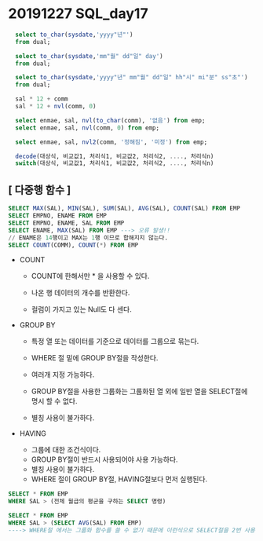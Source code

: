 # 20191227 SQL_day17

```sql
  select to_char(sysdate,'yyyy"년"') 
  from dual;

  select to_char(sysdate,'mm"월" dd"일" day') 
  from dual;

  select to_char(sysdate,'yyyy"년" mm"월" dd"일" hh"시" mi"분" ss"초"') 
  from dual;

  sal * 12 + comm
  sal * 12 + nvl(comm, 0)

  select enmae, sal, nvl(to_char(comm), '없음') from emp;
  select enmae, sal, nvl(comm, 0) from emp;

  select enmae, sal, nvl2(comm, '정해짐', '미정') from emp;

  decode(대상식, 비교값1, 처리식1, 비교값2, 처리식2, ...., 처리식n)
  switch(대상식, 비교값1, 처리식1, 비교값2, 처리식2, ...., 처리식n)
```



## [ 다중행 함수 ]

```sql
SELECT MAX(SAL), MIN(SAL), SUM(SAL), AVG(SAL), COUNT(SAL) FROM EMP
SELECT EMPNO, ENAME FROM EMP
SELECT EMPNO, ENAME, SAL FROM EMP
SELECT ENAME, MAX(SAL) FROM EMP	---> 오류 발생!!
// ENAME은 14행이고 MAX는 1행 이므로 합해지지 않는다.
SELECT COUNT(COMM), COUNT(*) FROM EMP
```



- COUNT

  - COUNT에 한해서만 * 을 사용할 수 있다. 

  - 나온 행 데이터의 개수를 반환한다.

  - 컬럼이 가지고 있는 Null도 다 센다.

    

- GROUP BY

  - 특정 열 또는 데이터를 기준으로 데이터를 그룹으로 묶는다.

  - WHERE 절 밑에 GROUP BY절을 작성한다.

  - 여러개 지정 가능하다.

  - GROUP BY절을 사용한 그룹화는 그룹화된 열 외에 일반 열을 SELECT절에 명시 할 수 없다.

  - 별칭 사용이 불가하다.

    

- HAVING
  - 그룹에 대한 조건식이다.
  - GROUP BY절이 반드시 사용되어야 사용 가능하다.
  - 별칭 사용이 불가하다.
  - WHERE 절이 GROUP BY절, HAVING절보다 먼저 실행된다.



```sql
SELECT * FROM EMP
WHERE SAL > (전체 월급의 평균을 구하는 SELECT 명령)

SELECT * FROM EMP
WHERE SAL > (SELECT AVG(SAL) FROM EMP)
----> WHERE절 에서는 그룹화 함수를 쓸 수 없기 때문에 이런식으로 SELECT절을 2번 사용해야한다.
```

